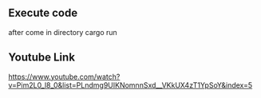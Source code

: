 ## Execute code
after come in directory
cargo run

## Youtube Link
https://www.youtube.com/watch?v=Pim2L0_l8_0&list=PLndmg9UIKNomnnSxd__VKkUX4zT1YpSoY&index=5